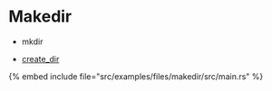 # Makedir

* mkdir

* [create_dir](https://doc.rust-lang.org/std/fs/fn.create_dir.html)

{% embed include file="src/examples/files/makedir/src/main.rs" %}


